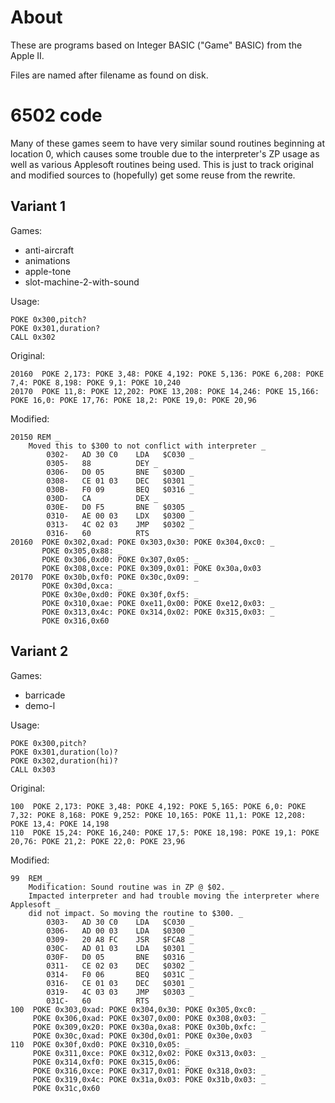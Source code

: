 # About

These are programs based on Integer BASIC ("Game" BASIC) 
from the Apple II.

Files are named after filename as found on disk.

# 6502 code

Many of these games seem to have very similar sound routines beginning at location 0, which causes
some trouble due to the interpreter's ZP usage as well as various Applesoft routines being used.
This is just to track original and modified sources to (hopefully) get some reuse from the rewrite.

## Variant 1

Games: 
* anti-aircraft 
* animations 
* apple-tone
* slot-machine-2-with-sound

Usage:
```basic
POKE 0x300,pitch?
POKE 0x301,duration?
CALL 0x302
```

Original:
```basic
20160  POKE 2,173: POKE 3,48: POKE 4,192: POKE 5,136: POKE 6,208: POKE 7,4: POKE 8,198: POKE 9,1: POKE 10,240
20170  POKE 11,8: POKE 12,202: POKE 13,208: POKE 14,246: POKE 15,166: POKE 16,0: POKE 17,76: POKE 18,2: POKE 19,0: POKE 20,96
```

Modified:
```basic
20150 REM _
    Moved this to $300 to not conflict with interpreter _
        0302-   AD 30 C0    LDA   $C030 _
        0305-   88          DEY _
        0306-   D0 05       BNE   $030D _
        0308-   CE 01 03    DEC   $0301 _
        030B-   F0 09       BEQ   $0316 _
        030D-   CA          DEX _
        030E-   D0 F5       BNE   $0305 _
        0310-   AE 00 03    LDX   $0300 _
        0313-   4C 02 03    JMP   $0302 _
        0316-   60          RTS
20160  POKE 0x302,0xad: POKE 0x303,0x30: POKE 0x304,0xc0: _
       POKE 0x305,0x88: _
       POKE 0x306,0xd0: POKE 0x307,0x05: _
       POKE 0x308,0xce: POKE 0x309,0x01: POKE 0x30a,0x03
20170  POKE 0x30b,0xf0: POKE 0x30c,0x09: _
       POKE 0x30d,0xca: _
       POKE 0x30e,0xd0: POKE 0x30f,0xf5: _
       POKE 0x310,0xae: POKE 0xe11,0x00: POKE 0xe12,0x03: _
       POKE 0x313,0x4c: POKE 0x314,0x02: POKE 0x315,0x03: _
       POKE 0x316,0x60
```

## Variant 2

Games:
* barricade
* demo-l

Usage:
```basic
POKE 0x300,pitch?
POKE 0x301,duration(lo)?
POKE 0x302,duration(hi)?
CALL 0x303
```

Original:
```basic
100  POKE 2,173: POKE 3,48: POKE 4,192: POKE 5,165: POKE 6,0: POKE 7,32: POKE 8,168: POKE 9,252: POKE 10,165: POKE 11,1: POKE 12,208: POKE 13,4: POKE 14,198
110  POKE 15,24: POKE 16,240: POKE 17,5: POKE 18,198: POKE 19,1: POKE 20,76: POKE 21,2: POKE 22,0: POKE 23,96
```

Modified:
```basic
99  REM _
    Modification: Sound routine was in ZP @ $02. _
    Impacted interpreter and had trouble moving the interpreter where Applesoft _
    did not impact. So moving the routine to $300. _
        0303-   AD 30 C0    LDA   $C030 _
        0306-   AD 00 03    LDA   $0300 _
        0309-   20 A8 FC    JSR   $FCA8 _
        030C-   AD 01 03    LDA   $0301 _
        030F-   D0 05       BNE   $0316 _
        0311-   CE 02 03    DEC   $0302 _
        0314-   F0 06       BEQ   $031C _
        0316-   CE 01 03    DEC   $0301 _
        0319-   4C 03 03    JMP   $0303 _
        031C-   60          RTS
100  POKE 0x303,0xad: POKE 0x304,0x30: POKE 0x305,0xc0: _
     POKE 0x306,0xad: POKE 0x307,0x00: POKE 0x308,0x03: _
     POKE 0x309,0x20: POKE 0x30a,0xa8: POKE 0x30b,0xfc: _
     POKE 0x30c,0xad: POKE 0x30d,0x01: POKE 0x30e,0x03
110  POKE 0x30f,0xd0: POKE 0x310,0x05: _
     POKE 0x311,0xce: POKE 0x312,0x02: POKE 0x313,0x03: _
     POKE 0x314,0xf0: POKE 0x315,0x06: _
     POKE 0x316,0xce: POKE 0x317,0x01: POKE 0x318,0x03: _
     POKE 0x319,0x4c: POKE 0x31a,0x03: POKE 0x31b,0x03: _
     POKE 0x31c,0x60
```
